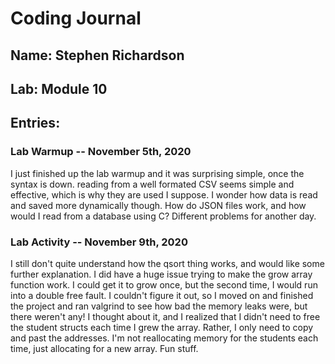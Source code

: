 # Coding Journal
## Name: Stephen Richardson 
## Lab: Module 10
## Entries:
### Lab Warmup -- November 5th, 2020
I just finished up the lab warmup and it was surprising simple, once the syntax is down. reading from a well formated CSV seems simple and effective, which is why they are used I suppose. I wonder how data is read and saved more dynamically though. How do JSON files work, and how would I read from a database using C? Different problems for another day. 

### Lab Activity -- November 9th, 2020
I still don't quite understand how the qsort thing works, and would like some further explanation. I did have a huge issue trying to make the grow array function work. I could get it to grow once, but the second time, I would run into a double free fault. I couldn't figure it out, so I moved on and finished the project and ran valgrind to see how bad the memory leaks were, but there weren't any! I thought about it, and I realized that I didn't need to free the student structs each time I grew the array. Rather, I only need to copy and past the addresses. I'm not reallocating memory for the students each time, just allocating for a new array. Fun stuff.